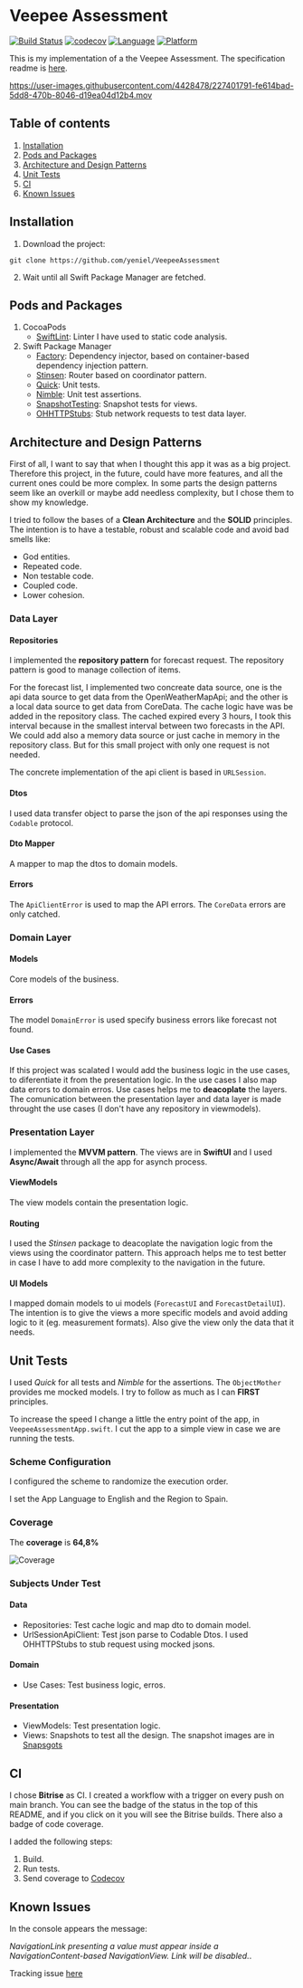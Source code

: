 # Veepee Assessment
[![Build Status](https://app.bitrise.io/app/29b4d154-d790-4c81-9e70-a375356f44e2/status.svg?token=4j8W8x6WUFMiXHY_y1Nmbw&branch=main)](https://app.bitrise.io/app/29b4d154-d790-4c81-9e70-a375356f44e2)
[![codecov](https://codecov.io/gh/yeniel/VeepeeAssessment/branch/main/graph/badge.svg?token=N65UOGNUGF)](https://codecov.io/gh/yeniel/VeepeeAssessment)
[![Language](https://img.shields.io/static/v1.svg?label=language&message=Swift%205&color=FA7343&logo=swift&style=flat-square)](https://swift.org)
[![Platform](https://img.shields.io/static/v1.svg?label=platforms&message=iOS%20&logo=apple&style=flat-square)](https://apple.com)

This is my implementation of a the Veepee Assessment. The specification readme is [here](ReadmeAssets/specifications.md).

https://user-images.githubusercontent.com/4428478/227401791-fe614bad-5dd8-470b-8046-d19ea04d12b4.mov

## Table of contents
1. [Installation](#installation)
2. [Pods and Packages](#pods-and-packages)
3. [Architecture and Design Patterns](#architecture-and-design-patterns)
4. [Unit Tests](#unit-tests)
5. [CI](#ci)
6. [Known Issues](#known-issues)


## Installation
1. Download the project:
```
git clone https://github.com/yeniel/VeepeeAssessment
```
2. Wait until all Swift Package Manager are fetched.

## Pods and Packages
1. CocoaPods
	- [SwiftLint](https://github.com/realm/SwiftLint): Linter I have used to static code analysis. 
2. Swift Package Manager
	- [Factory](https://github.com/hmlongco/Factory): Dependency injector, based on container-based dependency injection pattern.
	- [Stinsen](https://github.com/rundfunk47/stinsen): Router based on coordinator pattern.
	- [Quick](https://github.com/Quick/Quick): Unit tests.
	- [Nimble](https://github.com/Quick/Nimble): Unit test assertions.
	- [SnapshotTesting](https://github.com/pointfreeco/swift-snapshot-testing): Snapshot tests for views.
	- [OHHTTPStubs](https://github.com/AliSoftware/OHHTTPStubs): Stub network requests to test data layer.

## Architecture and Design Patterns
First of all, I want to say that when I thought this app it was as a big project. Therefore this project, in the future, could have more features, and all the current ones could be more complex.
In some parts the design patterns seem like an overkill or maybe add needless complexity, but I chose them to show my knowledge.

I tried to follow the bases of a **Clean Architecture** and the **SOLID** principles. The intention is to have a testable, robust and scalable code and avoid bad smells like:
- God entities.
- Repeated code.
- Non testable code.
- Coupled code.
- Lower cohesion.

### Data Layer
#### Repositories
I implemented the **repository pattern** for forecast request. The repository pattern is good to manage collection of items.

For the forecast list, I implemented two concreate data source, one is the api data source to get data from the OpenWeatherMapApi; and the other is a local data source to get data from CoreData.
The cache logic have was be added in the repository class. The cached expired every 3 hours, I took this interval because in the smallest interval between two forecasts in the API.
We could add also a memory data source or just cache in memory in the repository class. But for this small project with only one request is not needed.

The concrete implementation of the api client is based in `URLSession`.

#### Dtos
I used data transfer object to parse the json of the api responses using the `Codable` protocol.

#### Dto Mapper
A mapper to map the dtos to domain models.

#### Errors
The `ApiClientError` is used to map the API errors. The `CoreData` errors are only catched.

### Domain Layer
#### Models
Core models of the business.

#### Errors
The model `DomainError` is used specify business errors like forecast not found.

#### Use Cases
If this project was scalated I would add the business logic in the use cases, to diferentiate it from the presentation logic. In the use cases I also map data errors to domain erros. 
Use cases helps me to **deacoplate** the layers. The comunication between the presentation layer and data layer is made throught the use cases (I don't have any repository in viewmodels).

### Presentation Layer
I implemented the **MVVM pattern**. The views are in **SwiftUI** and I used **Async/Await** through all the app for asynch process.

#### ViewModels
The view models contain the presentation logic.

#### Routing
I used the *Stinsen* package to deacoplate the navigation logic from the views using the coordinator pattern. This approach helps me to test better in case I have to add more complexity to the navigation in the future.

#### UI Models
I mapped domain models to ui models (`ForecastUI` and `ForecastDetailUI`). The intention is to give the views a more specific models and avoid adding logic to it (eg. measurement formats). Also give the view only the data that it needs.

## Unit Tests

I used *Quick* for all tests and *Nimble* for the assertions. The `ObjectMother` provides me mocked models. I try to follow as much as I can **FIRST** principles.

To increase the speed I change a little the entry point of the app, in `VeepeeAssessmentApp.swift`.
I cut the app to a simple view in case we are running the tests.

### Scheme Configuration

I configured the scheme to randomize the execution order.

I set the App Language to English and the Region to Spain.

### Coverage

The **coverage** is **64,8%**

![Coverage](ReadmeAssets/XcodeCoverage.png)

### Subjects Under Test

#### Data
- Repositories: Test cache logic and map dto to domain model.
- UrlSessionApiClient: Test json parse to Codable Dtos. I used OHHTTPStubs to stub request using mocked jsons.

#### Domain
- Use Cases: Test business logic, erros.

#### Presentation
- ViewModels: Test presentation logic.
- Views: Snapshots to test all the design. The snapshot images are in [Snapsgots](VeepeeAssessmentTests/Presentation/Snapshots/)

## CI
I chose **Bitrise** as CI. I created a workflow with a trigger on every push on main branch. You can see the badge of the status in the top of this README, and if you click on it you will see the Bitrise builds. There also a badge of code coverage.

I added the following steps:
1. Build.
2. Run tests.
3. Send coverage to [Codecov](https://about.codecov.io/)

## Known Issues
In the console appears the message:

 *NavigationLink presenting a value must appear inside a NavigationContent-based NavigationView. Link will be disabled.*.

Tracking issue [here](https://github.com/rundfunk47/stinsen/issues/29#issuecomment-1194301980)


